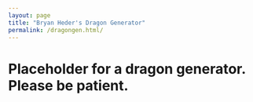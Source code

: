 ```yaml
---
layout: page
title: "Bryan Heder's Dragon Generator"
permalink: /dragongen.html/
---
```


<html>
  <head>
    <title>Bryan Heder's Dragon Generator</title>
  </head>
  <body>
    <h1>Placeholder for a dragon generator. Please be patient.</h1>
  </body>
</html>
